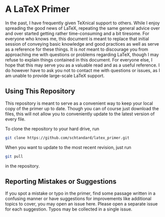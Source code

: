 
# A LaTeX Primer

In the past, I have frequently given TeXnical support to others.
While I enjoy spreading the good news of LaTeX, repeating the same general advice over and over started getting rather time-consuming and a bit tiresome.
For everyone who knows me, this document is meant to replace that initial session of conveying basic knowledge and good practices as well as serve as a reference for these things.
It is _not_ meant to discourage you from approaching me with questions or problems regarding LaTeX, though I may refuse to explain things contained in this document.
For everyone else, I hope that this may serve you as a valuable read and as a useful reference.
I do however have to ask you not to contact me with questions or issues, as I am unable to provide large-scale LaTeX support.

## Using This Repository
This repository is meant to serve as a convenient way to keep your local copy of the primer up to date.
Though you can of course just download the files, this will not allow you to conveniently update to the latest version of every file.

To clone the repository to your hard drive, run
```bash
git clone https://github.com/schtandard/latex_primer.git
```
When you want to update to the most recent revision, just run
```bash
git pull
```
in the repository.

## Reporting Mistakes or Suggestions
If you spot a mistake or typo in the primer, find some passage written in a confusing manner or have suggestions for improvements like additional topics to cover, you may open an issue here.
Please open a separate issue for each suggestion.
Typos may be collected in a single issue.
